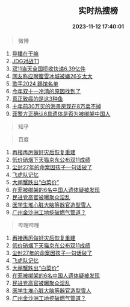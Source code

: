 <div align="center"><h2>实时热搜榜</h2><h4>2023-11-12 17:40:01</h4></div>

> 微博  

1. [导播在干嘛](https://s.weibo.com/weibo?q=%23%E5%AF%BC%E6%92%AD%E5%9C%A8%E5%B9%B2%E5%98%9B%23&t=31&band_rank=1&Refer=top)<br />
2. [JDG对战T1](https://s.weibo.com/weibo?q=%23JDG%E5%AF%B9%E6%88%98T1%23&t=31&band_rank=2&Refer=top)<br />
3. [双11当天全国揽收快递6.39亿件](https://s.weibo.com/weibo?q=%23%E5%8F%8C11%E5%BD%93%E5%A4%A9%E5%85%A8%E5%9B%BD%E6%8F%BD%E6%94%B6%E5%BF%AB%E9%80%926.39%E4%BA%BF%E4%BB%B6%23&t=31&band_rank=3&Refer=top)<br />
4. [网友称应聘蜜雪冰城被嫌26岁太大](https://s.weibo.com/weibo?q=%23%E7%BD%91%E5%8F%8B%E7%A7%B0%E5%BA%94%E8%81%98%E8%9C%9C%E9%9B%AA%E5%86%B0%E5%9F%8E%E8%A2%AB%E5%AB%8C26%E5%B2%81%E5%A4%AA%E5%A4%A7%23&t=31&band_rank=4&Refer=top)<br />
5. [歌手2024 踢馆名单](https://s.weibo.com/weibo?q=%E6%AD%8C%E6%89%8B2024%20%E8%B8%A2%E9%A6%86%E5%90%8D%E5%8D%95&t=31&band_rank=5&Refer=top)<br />
6. [今年双十一冷清的原因找到了](https://s.weibo.com/weibo?q=%23%E4%BB%8A%E5%B9%B4%E5%8F%8C%E5%8D%81%E4%B8%80%E5%86%B7%E6%B8%85%E7%9A%84%E5%8E%9F%E5%9B%A0%E6%89%BE%E5%88%B0%E4%BA%86%23&t=31&band_rank=6&Refer=top)<br />
7. [真正致癌的是这3种鱼](https://s.weibo.com/weibo?q=%E7%9C%9F%E6%AD%A3%E8%87%B4%E7%99%8C%E7%9A%84%E6%98%AF%E8%BF%993%E7%A7%8D%E9%B1%BC&t=31&band_rank=7&Refer=top)<br />
8. [十年前30万买的海景房现在8万卖不掉](https://s.weibo.com/weibo?q=%23%E5%8D%81%E5%B9%B4%E5%89%8D30%E4%B8%87%E4%B9%B0%E7%9A%84%E6%B5%B7%E6%99%AF%E6%88%BF%E7%8E%B0%E5%9C%A88%E4%B8%87%E5%8D%96%E4%B8%8D%E6%8E%89%23&t=31&band_rank=8&Refer=top)<br />
9. [菲警方正确认6具遗体是否为被绑架中国人](https://s.weibo.com/weibo?q=%23%E8%8F%B2%E8%AD%A6%E6%96%B9%E6%AD%A3%E7%A1%AE%E8%AE%A46%E5%85%B7%E9%81%97%E4%BD%93%E6%98%AF%E5%90%A6%E4%B8%BA%E8%A2%AB%E7%BB%91%E6%9E%B6%E4%B8%AD%E5%9B%BD%E4%BA%BA%23&t=31&band_rank=9&Refer=top)<br />

> 知乎  


> 百度  

1. [再接再厉做好灾后恢复重建](https://www.baidu.com/s?wd=%E5%86%8D%E6%8E%A5%E5%86%8D%E5%8E%89%E5%81%9A%E5%A5%BD%E7%81%BE%E5%90%8E%E6%81%A2%E5%A4%8D%E9%87%8D%E5%BB%BA&sa=fyb_news&rsv_dl=fyb_news)<br />
2. [低价硝烟下天猫京东公布双11成绩](https://www.baidu.com/s?wd=%E4%BD%8E%E4%BB%B7%E7%A1%9D%E7%83%9F%E4%B8%8B%E5%A4%A9%E7%8C%AB%E4%BA%AC%E4%B8%9C%E5%85%AC%E5%B8%83%E5%8F%8C11%E6%88%90%E7%BB%A9&sa=fyb_news&rsv_dl=fyb_news)<br />
3. [尘封27年的命案因孩子一句话破了](https://www.baidu.com/s?wd=%E5%B0%98%E5%B0%8127%E5%B9%B4%E7%9A%84%E5%91%BD%E6%A1%88%E5%9B%A0%E5%AD%A9%E5%AD%90%E4%B8%80%E5%8F%A5%E8%AF%9D%E7%A0%B4%E4%BA%86&sa=fyb_news&rsv_dl=fyb_news)<br />
4. [飞虎队记忆](https://www.baidu.com/s?wd=%E9%A3%9E%E8%99%8E%E9%98%9F%E8%AE%B0%E5%BF%86&sa=fyb_news&rsv_dl=fyb_news)<br />
5. [大闸蟹跌出“白菜价”](https://www.baidu.com/s?wd=%E5%A4%A7%E9%97%B8%E8%9F%B9%E8%B7%8C%E5%87%BA%E2%80%9C%E7%99%BD%E8%8F%9C%E4%BB%B7%E2%80%9D&sa=fyb_news&rsv_dl=fyb_news)<br />
6. [在菲被绑架的6名中国人遗体疑被发现](https://www.baidu.com/s?wd=%E5%9C%A8%E8%8F%B2%E8%A2%AB%E7%BB%91%E6%9E%B6%E7%9A%846%E5%90%8D%E4%B8%AD%E5%9B%BD%E4%BA%BA%E9%81%97%E4%BD%93%E7%96%91%E8%A2%AB%E5%8F%91%E7%8E%B0&sa=fyb_news&rsv_dl=fyb_news)<br />
7. [民进党高官被曝聚众淫乱](https://www.baidu.com/s?wd=%E6%B0%91%E8%BF%9B%E5%85%9A%E9%AB%98%E5%AE%98%E8%A2%AB%E6%9B%9D%E8%81%9A%E4%BC%97%E6%B7%AB%E4%B9%B1&sa=fyb_news&rsv_dl=fyb_news)<br />
8. [医学生堆心脏大脑等器官造型雪人](https://www.baidu.com/s?wd=%E5%8C%BB%E5%AD%A6%E7%94%9F%E5%A0%86%E5%BF%83%E8%84%8F%E5%A4%A7%E8%84%91%E7%AD%89%E5%99%A8%E5%AE%98%E9%80%A0%E5%9E%8B%E9%9B%AA%E4%BA%BA&sa=fyb_news&rsv_dl=fyb_news)<br />
9. [广州金沙洲工地挖破燃气管道？](https://www.baidu.com/s?wd=%E5%B9%BF%E5%B7%9E%E9%87%91%E6%B2%99%E6%B4%B2%E5%B7%A5%E5%9C%B0%E6%8C%96%E7%A0%B4%E7%87%83%E6%B0%94%E7%AE%A1%E9%81%93%EF%BC%9F&sa=fyb_news&rsv_dl=fyb_news)<br />

> 哔哩哔哩  

1. [再接再厉做好灾后恢复重建](https://www.baidu.com/s?wd=%E5%86%8D%E6%8E%A5%E5%86%8D%E5%8E%89%E5%81%9A%E5%A5%BD%E7%81%BE%E5%90%8E%E6%81%A2%E5%A4%8D%E9%87%8D%E5%BB%BA&sa=fyb_news&rsv_dl=fyb_news)<br />
2. [低价硝烟下天猫京东公布双11成绩](https://www.baidu.com/s?wd=%E4%BD%8E%E4%BB%B7%E7%A1%9D%E7%83%9F%E4%B8%8B%E5%A4%A9%E7%8C%AB%E4%BA%AC%E4%B8%9C%E5%85%AC%E5%B8%83%E5%8F%8C11%E6%88%90%E7%BB%A9&sa=fyb_news&rsv_dl=fyb_news)<br />
3. [尘封27年的命案因孩子一句话破了](https://www.baidu.com/s?wd=%E5%B0%98%E5%B0%8127%E5%B9%B4%E7%9A%84%E5%91%BD%E6%A1%88%E5%9B%A0%E5%AD%A9%E5%AD%90%E4%B8%80%E5%8F%A5%E8%AF%9D%E7%A0%B4%E4%BA%86&sa=fyb_news&rsv_dl=fyb_news)<br />
4. [飞虎队记忆](https://www.baidu.com/s?wd=%E9%A3%9E%E8%99%8E%E9%98%9F%E8%AE%B0%E5%BF%86&sa=fyb_news&rsv_dl=fyb_news)<br />
5. [大闸蟹跌出“白菜价”](https://www.baidu.com/s?wd=%E5%A4%A7%E9%97%B8%E8%9F%B9%E8%B7%8C%E5%87%BA%E2%80%9C%E7%99%BD%E8%8F%9C%E4%BB%B7%E2%80%9D&sa=fyb_news&rsv_dl=fyb_news)<br />
6. [在菲被绑架的6名中国人遗体疑被发现](https://www.baidu.com/s?wd=%E5%9C%A8%E8%8F%B2%E8%A2%AB%E7%BB%91%E6%9E%B6%E7%9A%846%E5%90%8D%E4%B8%AD%E5%9B%BD%E4%BA%BA%E9%81%97%E4%BD%93%E7%96%91%E8%A2%AB%E5%8F%91%E7%8E%B0&sa=fyb_news&rsv_dl=fyb_news)<br />
7. [民进党高官被曝聚众淫乱](https://www.baidu.com/s?wd=%E6%B0%91%E8%BF%9B%E5%85%9A%E9%AB%98%E5%AE%98%E8%A2%AB%E6%9B%9D%E8%81%9A%E4%BC%97%E6%B7%AB%E4%B9%B1&sa=fyb_news&rsv_dl=fyb_news)<br />
8. [医学生堆心脏大脑等器官造型雪人](https://www.baidu.com/s?wd=%E5%8C%BB%E5%AD%A6%E7%94%9F%E5%A0%86%E5%BF%83%E8%84%8F%E5%A4%A7%E8%84%91%E7%AD%89%E5%99%A8%E5%AE%98%E9%80%A0%E5%9E%8B%E9%9B%AA%E4%BA%BA&sa=fyb_news&rsv_dl=fyb_news)<br />
9. [广州金沙洲工地挖破燃气管道？](https://www.baidu.com/s?wd=%E5%B9%BF%E5%B7%9E%E9%87%91%E6%B2%99%E6%B4%B2%E5%B7%A5%E5%9C%B0%E6%8C%96%E7%A0%B4%E7%87%83%E6%B0%94%E7%AE%A1%E9%81%93%EF%BC%9F&sa=fyb_news&rsv_dl=fyb_news)<br />
